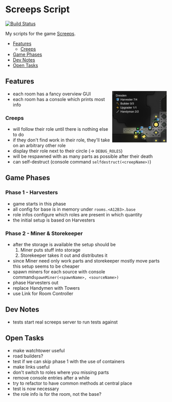 # Screeps Script

[![Build Status](https://travis-ci.org/slothsoft/screeps-script.svg?branch=master)](https://travis-ci.org/slothsoft/screeps-script)

My scripts for the game [Screeps](https://screeps.com/).

- [Features](#features)
     - [Creeps](#creeps)
- [Game Phases](#game-phases)
- [Dev Notes](#dev-notes)
- [Open Tasks](#open-tasks)


## Features

<img align="right" width="170" height="160" src="readme/fancy-gui.png">

- each room has a fancy overview GUI
- each room has a console which prints most info


### Creeps

- will follow their role until there is nothing else to do
- if they don't find work in their role, they'll take on an arbitrary other role
- display their role next to their circle (-> `DEBUG_ROLES`)
- will be respawned with as many parts as possible after their death
- can self-destruct (console command `selfdestruct(<creepName>)`)


## Game Phases

### Phase 1 - Harvesters

- game starts in this phase
- all config for base is in memory under `rooms.<A12B3>.base`
- role infos configure which roles are present in which quantity
- the initial setup is based on Harvesters


### Phase 2 - Miner & Storekeeper

- after the storage is available the setup should be 
	1. Miner puts stuff into storage
	2. Storekeeper takes it out and distributes it
- since Miner need only work parts and storekeeper mostly move parts this setup seems to be cheaper
- spawn miners for each source with console command`spawnMiner(<spawnName>, <sourceName>)`
- phase Harvesters out
- replace Handymen with Towers
- use Link for Room Controller



## Dev Notes

- tests start real screeps server to run tests against



## Open Tasks

- make watchtower useful
- road builders?
- test if we can skip phase 1 with the use of containers
- make links useful
- don't switch to roles where you missing parts
- remove console entries after a while
- try to refactor to have common methods at central place
- test is now necessary
- the role info is for the room, not the base?